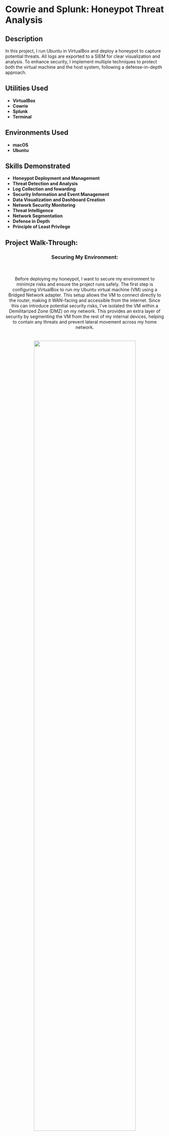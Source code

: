 # Cowrie and Splunk: Honeypot Threat Analysis
<h2>Description</h2>
In this project, I run Ubuntu in VirtualBox and deploy a honeypot to capture potential threats. All logs are exported to a SIEM for clear visualization and analysis. To enhance security, I implement multiple techniques to protect both the virtual machine and the host system, following a defense-in-depth approach.
<br />


<h2>Utilities Used</h2>

- <b>VirtualBox</b> 
- <b>Cowrie</b>
- <b>Splunk</b>
- <b>Terminal</b>

<h2>Environments Used</h2>

- <b>macOS</b>
- <b>Ubuntu</b>

<h2>Skills Demonstrated</h2>

- <b>Honeypot Deployment and Management</b>
- <b>Threat Detection and Analysis</b>
- <b>Log Collection and fowarding</b>
- <b>Security Information and Event Management</b>
- <b>Data Visualization and Dashboard Creation</b>
- <b>Network Security Monitoring</b>
- <b>Threat Intelligence</b>
- <b>Network Segmentation</b>
- <b>Defense in Depth</b>
- <b>Principle of Least Privilege</b>

<h2>Project Walk-Through:</h2>


<h3 align="center">Securing My Environment:</h3>
<p align="center">
<br />
<br />
Before deploying my honeypot, I want to secure my environment to minimize risks and ensure the project runs safely. The first step is configuring VirtualBox to run my Ubuntu virtual machine (VM) using a Bridged Network adapter. This setup allows the VM to connect directly to the router, making it WAN-facing and accessible from the internet. Since this can introduce potential security risks, I’ve isolated the VM within a Demilitarized Zone (DMZ) on my network. This provides an extra layer of security by segmenting the VM from the rest of my internal devices, helping to contain any threats and prevent lateral movement across my home network.<br />
<br />
<br />
<img src="https://github.com/AndresPineda-CySec/Cowrie-and-Splunk-Honeypot-Threat-Analysis/blob/main/Images/BridgeAdapter.png?raw=true" height="80%" width="80%"/> <br />
To change the network adapter settings in VirtualBox, I start by selecting my Ubuntu virtual machine and navigating to the "Settings" menu. From there, I go to the "Network" tab, where I change the "Attached to" option from the default NAT setting to "Bridged Adapter." This configuration allows the VM to communicate directly with devices on the network and receive its own IP address from the router. Additionally, I enable "Promiscuous Mode" to allow the VM to capture all network traffic on the interface, which is useful for monitoring and logging potential attacks.<br />
<br />
<br />
Next, I must configure my router's firewall to complete two tasks: First, port forwarding 22 (SSH) and 23 (Telnet) to my Ubuntu VM. placing my Ubuntu VM into a DMZ. To complete this setup, I must start my Ubuntu VM and run the "ifconfig" command to identify its local IP address. While my router should automatically detect the VM as a connected device, I use the command to verify the connection and confirm the correct IP address before configuring port forwarding and placing the VM in the DMZ.<br />
<br />
<br />
<img src="https://github.com/AndresPineda-CySec/Cowrie-and-Splunk-Honeypot-Threat-Analysis/blob/main/Images/ifconfig.png?raw=true" height="50%" width="50%"/> <br />
I run the "ifconfig" command and note my VM's IP address. While my router should automatically display the correct hostname and IP address in the firewall settings, it's always best to manually verify that the IP addresses match to avoid misconfiguration.<br />
<br />
<br />
<img src="https://github.com/AndresPineda-CySec/Cowrie-and-Splunk-Honeypot-Threat-Analysis/blob/main/Images/DMZ.png?raw=true" height="100%" width="100%"/> <br />
Now I can log in to my router. Once Logged in, I place my VM into a DMZ...<br />
<br />
<br />
<img src="https://github.com/AndresPineda-CySec/Cowrie-and-Splunk-Honeypot-Threat-Analysis/blob/main/Images/PortFowarding.png?raw=true" height="80%" width="80%"/> <br />
... and I create two port forwarding rules: forwarding 22 and 23 to my Ubuntu VM.<br />
<br />
<br />
<img src="https://github.com/AndresPineda-CySec/Cowrie-and-Splunk-Honeypot-Threat-Analysis/blob/main/Images/Stealth_scan.png?raw=true" height="60%" width="60%"/> <br />
Another way I can protect my host machine is by enabling Stealth Mode in the Mac firewall settings. While Stealth Mode does not actively block threats, it helps obscure my Mac from network discovery by preventing it from responding to pings and port scans, reducing its visibility to potential attackers.<br />
<br />
<br />
Now, I will move on to securing my Ubuntu VM.<br />
<br />
<br />
<img src="https://github.com/AndresPineda-CySec/Cowrie-and-Splunk-Honeypot-Threat-Analysis/blob/main/Images/NotRoot.png?raw=true" height="80%" width="80%"/> <br />
Before proceeding, I want to ensure that the only user on my VM is not root. This adds an extra layer of security, helping protect my VM in case my honeypot is compromised and reducing the risk of a VM escape affecting my host machine. To verify this, I ran the "id" command and confirmed that my UID and GID are both 1000. This indicates that the account is a standard user with limited system access, reinforcing the principle of least privilege.<br />
<br />
<br />
After confirming that my user is not root, I updated the OS and all installed packages. I do this by first running the command "sudo apt update" and then running the command "sudo apt upgrade." :
<img src="https://github.com/AndresPineda-CySec/Cowrie-and-Splunk-Honeypot-Threat-Analysis/blob/main/Images/checkUpdate.png?raw=true" height="100%" width="100%"/> <br />
<img src="https://github.com/AndresPineda-CySec/Cowrie-and-Splunk-Honeypot-Threat-Analysis/blob/main/Images/update.png?raw=true" height="100%" width="100%"/> <br />
<br />
<br />  
Now, I will configure my VM's firewall to block all inbound traffic except for traffic on ports 2222 and 2223, the default ports Cowrie listens on (emulating 22 and 23), and ports 22 and 23, the default SSH port. Keeping port 22 open can be risky, but I will eventually route SSH to a different port and forward any traffic from port 22 to Cowries default 2222; I will repeat this with 23 just to be safe. This step reduces the attack surface of my VM by limiting exposure to only the necessary traffic, ensuring that Cowrie processes all successful connections while all other attempts are blocked.<br />
<br />
<br />
<img src="https://github.com/AndresPineda-CySec/Cowrie-and-Splunk-Honeypot-Threat-Analysis/blob/main/Images/FireWallConfig.png?raw=true" height="50%" width="50%"/> <br />
I open Terminal in my Ubuntu VM and check whether the Uncomplicated firewall (UFW) is enabled: it's not. The first step is to enable the firewall. Once enabled, I deny all inbound traffic while allowing outbound traffic. Next, I create a rule to permit inbound traffic on ports 2222, 2223, 22, and port 23, ensuring that only connections intended for Cowrie are accepted. Finally, I verify that my firewall rules have been successfully updated to confirm the changes are in effect.<br />
<br />
<br />
The next step is to forward any traffic for 22 to 2222 and 23 to 2223. Keeping ports 22 and 23 open will make this honeypot more desirable to potential threat actors and a more realistic target. This command utilizes "iptables" to reroute any SSH or TELNET traffic to Cowrie's default ports, 2222 and 2223:<br />
<img src="https://github.com/AndresPineda-CySec/Cowrie-and-Splunk-Honeypot-Threat-Analysis/blob/main/Images/PortFoward.png?raw=true" height="100%" width="100%"/> <br />
<img src="https://github.com/AndresPineda-CySec/Cowrie-and-Splunk-Honeypot-Threat-Analysis/blob/main/Images/Route23.png?raw=true" width="100%"/> <br />
<br />
<br />
<img src="https://github.com/AndresPineda-CySec/Cowrie-and-Splunk-Honeypot-Threat-Analysis/blob/main/Images/nano.png?raw=true" height="50%" width="50%"/> <br />
The next step is to access the SSH config file to change the default SSh port through nano.<br />
<br />
<br />
<img src="https://github.com/AndresPineda-CySec/Cowrie-and-Splunk-Honeypot-Threat-Analysis/blob/main/Images/NanoPortChange.png?raw=true" height="80%" width="80%"/> <br />
Once in the config file, I uncommented "port 22" to change it to a random unused port number; I chose port 9444. 
<br />
<br />
<img src="https://github.com/AndresPineda-CySec/Cowrie-and-Splunk-Honeypot-Threat-Analysis/blob/main/Images/DefaultCreds.png?raw=true" height="80%" width="80%"/> <br />
The final step in hardening my environment before installing Cowrie is creating a new user specifically for running Cowrie. I achieved this by running the command "sudo adduser --disabled-password cowrie," which creates the "cowrie" user as a restricted account. The "--disabled-password" flag disables password authentication, minimizing the risk of unauthorized access. This action improves security by enforcing least privilege, preventing VM escapes, and isolating services, ensuring that even if the honeypot is compromised, my system remains protected.
<br />
<br />
<br />
<br />
<h3 align="center">Installing Cowrie:</h3>
<p align="center">
<br />
<br />
Before installing Cowrie, I have to make sure I install a few dependencies to ensure Cowrie can run efficiently.
<br />
<br />
<img src="https://github.com/AndresPineda-CySec/Cowrie-and-Splunk-Honeypot-Threat-Analysis/blob/main/Images/installDependency.png?raw=true" height="80%" width="80%"/> <br />
This command installs essential dependencies for setting up Cowrie. It installs "git" for version control, "python3-venv" for creating isolated Python environments, "libssl-dev" for cryptographic functions, "libffi-dev" for interfacing with C libraries, "build-essential" for compiling software, "libpython3-dev" for Python development headers, and "python3-minimal" for the minimal Python 3 installation required to run Python applications. These packages ensure that Cowrie runs securely and has all the necessary tools for building and interacting with Python code.<br />
<br />
<br />
<img src="https://github.com/AndresPineda-CySec/Cowrie-and-Splunk-Honeypot-Threat-Analysis/blob/main/Images/useCowrieUser.png?raw=true" height="50%" width="50%"/> <br />
Now that the dependencies are installed, the next step is to switch to the Cowrie user. I’ll know I’m using the Cowrie user because the terminal prompt will update to reflect the change in the username. This confirms I’m operating within the restricted Cowrie account and ready to continue with the installation process.<br />
<br />
<br />
<img src="https://github.com/AndresPineda-CySec/Cowrie-and-Splunk-Honeypot-Threat-Analysis/blob/main/Images/downloadCowire.png?raw=true" height="100%" width="100%"/> <br />
I can now install Cowrie using this command.<br />
<br />
<br />
<img src="https://github.com/AndresPineda-CySec/Cowrie-and-Splunk-Honeypot-Threat-Analysis/blob/main/Images/createVenv.png?raw=true"height="70%" width="70%"/> <br />
I set up a Python virtual environment for Cowrie to isolate it from the system. First, I navigated to the Cowrie directory and created a virtual environment using "python3 -m venv cowrie-env." Then, I activated it with "source cowrie-env/bin/activate," ensuring that installed packages remain contained within this environment. This helps improve security by preventing dependency conflicts and limiting the impact of a potential compromise.<br />
<br />
<br />
<img src="https://github.com/AndresPineda-CySec/Cowrie-and-Splunk-Honeypot-Threat-Analysis/blob/main/Images/pip.png?raw=true"height="80%" width="80%"/> <br />
I upgraded "pip" within the virtual environment using this command. "install --upgrade" ensures "pip" is installed and updates it to the latest version if an older one exists. This helps prevent compatibility issues and keeps the environment secure with the latest fixes and features.<br />
<br />
<br />
<img src="https://github.com/AndresPineda-CySec/Cowrie-and-Splunk-Honeypot-Threat-Analysis/blob/main/Images/pipReq.png?raw=true"height="100%" width="100%"> <br />
I then install the "requirements.txt" file to ensure all necessary packages are up to date and properly configured within the virtual environment.<br />
<br />
<br />
<img src="https://github.com/AndresPineda-CySec/Cowrie-and-Splunk-Honeypot-Threat-Analysis/blob/main/Images/copyCowrieConfigFile.png?raw=true"height="80%" width="80%"/> <br />
After updating Cowrie, I need to edit its configuration file. I navigate to the "etc" directory, list the files, and create a copy of "cowrie.cfg.dist," renaming it to "cowrie.cfg." This allows me to customize settings while preserving the default configuration as a backup.<br />
<br />
<br />
In the same directory, I edit the "cowrie.cfg" file using the command nano cowrie.cfg."<br />
<br />
<br />
<img src="https://github.com/AndresPineda-CySec/Cowrie-and-Splunk-Honeypot-Threat-Analysis/blob/main/Images/CowrieHostName.png?raw=true"height="100%" width="100%"/> <br />
I edit the cowrie.cfg file and change the hostname to something more realistic, naming it "ubuntu-server-08" to better mimic a real server setup.<br /> 
<br />
<br />
<img src="https://github.com/AndresPineda-CySec/Cowrie-and-Splunk-Honeypot-Threat-Analysis/blob/main/Images/SSH-SSL-UbuntuVers.png?raw=true"height="100%" width="100%"/> <br />
Since the config file originally listed a Debian OS and I changed the hostname to "ubuntu-server-08," I now have to update the OS to Ubuntu to match. Additionally, I updated the OpenSSH and OpenSSL versions to slightly newer ones than initially listed, ensuring the configuration reflects a more current system setup.<br />
<br />
<br />
With these changes in the config file, my honeypot will appear more authentic, making it more likely to attract potential attackers.<br />
<br />
<br />
<br />
<br />
<h3 align="center">Configuring Splunk:</h3>
<p align="center">
<br />
<br />
<img src="https://github.com/AndresPineda-CySec/Cowrie-and-Splunk-Honeypot-Threat-Analysis/blob/main/Images/splunkAddData.png?raw=true" height="100%" width="810%"/> <br />
To integrate Cowrie with Splunk, I must first create an HTTP Event Collector (HEC) in Splunk. I start by navigating to "Settings" and selecting "Add Data" to begin the setup process.<br />
<br />
<br />
<img src="https://github.com/AndresPineda-CySec/Cowrie-and-Splunk-Honeypot-Threat-Analysis/blob/main/Images/SplunkAddMonitor.png?raw=true" height="100%" width="100%"/> <br />
This takes me to the data input page, where I select the "Monitor" option to continue setting up the HTTP Event Collector.<br />
<br />
<br />
<img src="https://github.com/AndresPineda-CySec/Cowrie-and-Splunk-Honeypot-Threat-Analysis/blob/main/Images/SplunkHTTPEventCollector.png?raw=true" height="100%" width="100%"/> <br />
After selecting "Monitor," I arrive at the "Add Data" page. Here, I choose "HTTP Event Collector" from the left panel and set the new HEC name to "Cowrie." I keep the default settings for the remaining configurations and click "Next" to proceed through the setup steps.<br />
<br />
<br />
<img src="https://github.com/AndresPineda-CySec/Cowrie-and-Splunk-Honeypot-Threat-Analysis/blob/main/Images/SplunkToken.png?raw=true" height="100%" width="100%"/> <br />
Once the HEC is configured, I reach the "Done" page, where my HEC token value is displayed. I make sure to take note of the token, as I will need to add it to my "cowrie.cfg" file in my Ubuntu VM to enable log forwarding to Splunk.<br />
<br />
<br />
<img src="https://github.com/AndresPineda-CySec/Cowrie-and-Splunk-Honeypot-Threat-Analysis/blob/main/Images/Indexes.png?raw=true" height="80%" width="80%"/> <br />
Next, I need to create a new index for my Cowrie integration to ensure that logs are stored separately and can be easily queried within Splunk. To do this, I go to "Settings" and select "Indexes."<br />
<br />
<br />
<img src="https://github.com/AndresPineda-CySec/Cowrie-and-Splunk-Honeypot-Threat-Analysis/blob/main/Images/NewIndex.png?raw=true" height="80%" width="80%"/> <br />
On the "Indexes" page, I created a new index named "Cowrie." I keep the default settings for the remaining options and save the new index.<br />
<br />
<br />
Now that the index is created, I need to assign it to the Cowrie HEC to ensure that logs from Cowrie are correctly stored in the newly created index.<br />
<br />
<br />
<img src="https://github.com/AndresPineda-CySec/Cowrie-and-Splunk-Honeypot-Threat-Analysis/blob/main/Images/backToDataInput.jpeg?raw=true" height="70%" width="70%"/> <br />
I go back to "Data Inputs" found within "Settings."<br />
<br />
<br />
<img src="https://github.com/AndresPineda-CySec/Cowrie-and-Splunk-Honeypot-Threat-Analysis/blob/main/Images/SelectHEC.png?raw=true" height="100%" width="100%"/> <br />
On the "Data Inputs" page, I select "HTTP Event Collector" to view the "Cowrie HEC" I created earlier.<br />
<br />
<br />
<img src="https://github.com/AndresPineda-CySec/Cowrie-and-Splunk-Honeypot-Threat-Analysis/blob/main/Images/assignIndex.png?raw=true" height="80%" width="80%"/> <br />
On the "HTTP Event Collector" page, I select my Cowrie HEC to edit it. I then assign the Cowrie index I created to ensure that logs are properly stored in the correct location.<br />
<br />
<br />
<img src="https://github.com/AndresPineda-CySec/Cowrie-and-Splunk-Honeypot-Threat-Analysis/blob/main/Images/EnableHEC.png?raw=true" height="80%" width="80%"/> <br />
By default, the HEC is disabled, so I need to enable it. I do this by selecting "Global Settings" and selecting "Enabled."<br />
<br />
<br />
<img src="https://github.com/AndresPineda-CySec/Cowrie-and-Splunk-Honeypot-Threat-Analysis/blob/main/Images/ScConfirmHECisEnabkled.png?raw=true" height="100%" width="100%"/> <br />
Once saved, I can see that the HEC is enabled.<br />
<br />
<br />
<img src="https://github.com/AndresPineda-CySec/Cowrie-and-Splunk-Honeypot-Threat-Analysis/blob/main/Images/ManageApps.png?raw=true" height="60%" width="60%"/> <br />
Now I need to install the <a href="https://www.dropbox.com/scl/fi/jupaef16uhgvvvufkc6vz/ManukaHoneyPot.tar.gz?rlkey=k6hy5tyxxhggxttvv0j3frmjt&e=1&dl=0">ManukaHoneyPot</a> app into Spunk, which will allow me to visualize Cowrie logs and create a dashboard. To begin, I select "Apps" at the top left of the screen, then choose "Manage Apps" from the drop-down menu.<br />
<br />
<br />
<img src="https://github.com/AndresPineda-CySec/Cowrie-and-Splunk-Honeypot-Threat-Analysis/blob/main/Images/InstallAppByFile.png?raw=true" height="100%" width="100%"/> <br />
I am now on the "Apps" page, where I can install the ManukaHoneyPot app by selecting "Install app from file."<br />
<br />
<br />
<img src="https://github.com/AndresPineda-CySec/Cowrie-and-Splunk-Honeypot-Threat-Analysis/blob/main/Images/ChooseManukaHoneyPot.png?raw=true" height="80%" width="80%"/> <br />
Once selected, I can Select the app by browsing my local files.<br />
<br />
<br />
<img src="https://github.com/AndresPineda-CySec/Cowrie-and-Splunk-Honeypot-Threat-Analysis/blob/main/Images/AppinstallNoti.png?raw=true" height="40%" width="40%"/> <br />
Once the installation is complete, I am redirected to the "Apps" page, where a confirmation message indicates that the ManukaHoneyPot app was successfully installed. Here I can select the newly installed app.<br />
<br />
<br />
<img src="https://github.com/AndresPineda-CySec/Cowrie-and-Splunk-Honeypot-Threat-Analysis/blob/main/Images/EmptyDashBoard.png?raw=true" height="100%" width="100%"/> <br />
After selecting the ManukaHoneyPot app, I am brought to an empty dashboard. Once Cowrie is up and running, the dashboard will populate with logs. These are the main steps in configuring and preparing Splunk for integration with Cowrie.<br />
<br />
<br />
<br />
<br />
<h3 align="center">Exporting Cowrie Logs to Splunk:</h3>
<p align="center">
<br />
<br />
<img src="https://github.com/AndresPineda-CySec/Cowrie-and-Splunk-Honeypot-Threat-Analysis/blob/main/Images/Cowrie.cfg.png?raw=true" height="60%" width="60%"/> <br />
To link my honeypot to Splunk, I first access my Ubuntu VM and switch to the "cowrie" user through the terminal. From there, I navigate the directory to get to the Cowrie configuration file and use the command "nano cowrie.cfg" to access cowrie.cfg.<br /> 
<br />
<br />
<img src="https://github.com/AndresPineda-CySec/Cowrie-and-Splunk-Honeypot-Threat-Analysis/blob/main/Images/OriginalCowrieSplunkconfig.png?raw=true" height="100%" width="100%"/> <br />
Inside the config file, I located the Splunk output section, which was initially disabled and configured with the incorrect URL and token; both need to be updated for proper integration.<br />
<br />
<br />
<img src="https://github.com/AndresPineda-CySec/Cowrie-and-Splunk-Honeypot-Threat-Analysis/blob/main/Images/updated%20cowrie:splunk.png?raw=true" height="80%" width="80%"/> <br />
I update the "Output_Splunk" section by replacing the default URL with my host machine's IP address and inserting the correct token from my Cowrie HEC in Splunk. This ensures that Cowrie logs are sent to the right destination for analysis.<br />
<br />
<br />
<img src="https://github.com/AndresPineda-CySec/Cowrie-and-Splunk-Honeypot-Threat-Analysis/blob/main/Images/virusTotalAPIKey.png?raw=true" height="80%" width="80%"/> <br />
The ManukaHoneyPot app includes a feature that allows integration with VirusTotal directly within the dashboard. To link VirusTotal with Cowrie, I must retrieve my API key from my VirusTotal account.<br />
<br />
<br />
<img src="https://github.com/AndresPineda-CySec/Cowrie-and-Splunk-Honeypot-Threat-Analysis/blob/main/Images/OgVirusTotalConfig.png?raw=true" height="80%" width="80%"/> <br />
Once I retrieve my API key, I can return to the "cowrie.cfg" file and configure the "output_virustotal" section. By default, this output is disabled and contains a placeholder API key.<br />
<br />
<br />
<img src="https://github.com/AndresPineda-CySec/Cowrie-and-Splunk-Honeypot-Threat-Analysis/blob/main/Images/UpdatedVTConfigCowrie.png?raw=true" height="80%" width="80%"/> <br />
I enabled the section and replaced the default placeholder API key with my personal API key from my VirusTotal account.<br />
<br />
<br />
<img src="https://github.com/AndresPineda-CySec/Cowrie-and-Splunk-Honeypot-Threat-Analysis/blob/main/Images/EnableTelnet.png?raw=true" height="60%" width="60%"/> <br />
Last but not least, I'm finally going to enable the telnet function in Cowrie within the "cowrie.cfg" file.
<br />
<br />
<img src="https://github.com/AndresPineda-CySec/Cowrie-and-Splunk-Honeypot-Threat-Analysis/blob/main/Images/Start%20Cowrie.png?raw=true" height="60%" width="60%"/> <br />
That’s it! With everything configured, I can now start Cowrie and leave the honeypot running for a day or so to begin collecting data. I use this command to start Cowrie.<br />
<br />
<br />
<br />
<br />
<h3 align="center">Results:</h3>
<p align="center">
After Allowing Cowrie to run for two days straight, these are the results:
<br />
<br />
<img src="https://github.com/AndresPineda-CySec/Cowrie-and-Splunk-Honeypot-Threat-Analysis/blob/main/Images/CowrieCommandLog.png?raw=true" height="60%" width="60%"/> <br />
Any data sent to the honeypot is automatically logged. To view these logs, I run "cat cowrie.log" to display the default log file used by Cowrie.<br />
<br />
<br />
<img src="https://github.com/AndresPineda-CySec/Cowrie-and-Splunk-Honeypot-Threat-Analysis/blob/main/Images/CowrieLog.png?raw=true" height="100%" width="100%"/> <br />
This displays all the logs, which can be overwhelming given the amount of traffic the honeypot receives. Fortunately, I have Splunk set up to help visualize and organize this data more effectively.<br />
<br />
<br />
<img src="https://github.com/AndresPineda-CySec/Cowrie-and-Splunk-Honeypot-Threat-Analysis/blob/main/Images/Manuka0.png?raw=true" height="50%" width="50%"/> <br />
Returning to Splunk, I can now see the ManukaHoneyPot app listed in the left-hand "Apps" column. After selecting it, the log data is automatically visualized within the Manuka dashboard.<br />
<br />
<br />
<img src="https://github.com/AndresPineda-CySec/Cowrie-and-Splunk-Honeypot-Threat-Analysis/blob/main/Images/Man1.png?raw=truer" height="100%" width="100%"/> <br />
The first set of statistics displayed shows connection attempts along with a timeline of when those connections occurred. The dashboard breaks down the number of successful and failed login attempts, as well as the total number of distinct IP addresses that have interacted with the honeypot. There is also a "Files Downloaded" section, although it’s currently empty since no files have been captured yet.<br /> 
<br />
<br />
<img src="https://github.com/AndresPineda-CySec/Cowrie-and-Splunk-Honeypot-Threat-Analysis/blob/main/Images/Man2.png?raw=true" height="100%" width="100%"/> <br />
The next section of the app features a global map that shows the locations of all connection attempts made to the honeypot.<br />
<br />
<br />
<img src="https://github.com/AndresPineda-CySec/Cowrie-and-Splunk-Honeypot-Threat-Analysis/blob/main/Images/Man3.png?raw=true" height="100%" width="100%"/> <br />
In the next section of the app, the previous connection data is broken down further. It displays the top attacker IP addresses, a pie chart showing the countries and locations where connections originated, and when selected, reveals the number of unique IP addresses from that region. There’s also a section highlighting the most commonly scanned ports.<br />
<br />
<br />
<img src="https://github.com/AndresPineda-CySec/Cowrie-and-Splunk-Honeypot-Threat-Analysis/blob/main/Images/Man%204.png?raw=true" height="100%" width="100%"/> <br />
This section displays the most commonly used usernames and passwords by attackers, along with the number of times each one has been attempted.<br />
<br />
<br />
<img src="https://github.com/AndresPineda-CySec/Cowrie-and-Splunk-Honeypot-Threat-Analysis/blob/main/Images/Man5.png?raw=true" height="80%" width="80%"/> <br />
This section demonstrates the integration with VirusTotal. Upon scanning the file, VirusTotal reveals that 29 out of 62 antivirus engines have flagged it as malicious.<br />
<br />
<br />
<img src="https://github.com/AndresPineda-CySec/Cowrie-and-Splunk-Honeypot-Threat-Analysis/blob/main/Images/Man6.png?raw=true" height="100%" width="100%"/> <br />
This section highlights the most frequently used commands by attackers alongside the more obscure and rare ones. It’s one of my favorite parts of the analysis, as it provides valuable insights into the methods different attackers use to probe and exploit system vulnerabilities. By examining these command patterns, we can better understand their strategies and techniques, allowing us to identify potential security gaps and improve our defenses.<br />
<br />
<br />
<img src="https://github.com/AndresPineda-CySec/Cowrie-and-Splunk-Honeypot-Threat-Analysis/blob/main/Images/Man7.png?raw=true" height="80%" width="80%"/> <br />
This dashboard section displays the most recent TTY session logs recorded by the Cowrie honeypot, showing attacker interactions through SSH or Telnet. Each entry links to a recorded session file that can be replayed to analyze the commands executed during the intrusion attempt. It helps visualize and investigate real-time attack behavior in a controlled environment. Again, this is a favorite section of mine.<br />
<br />
<br />
This concludes my honeypot project.
